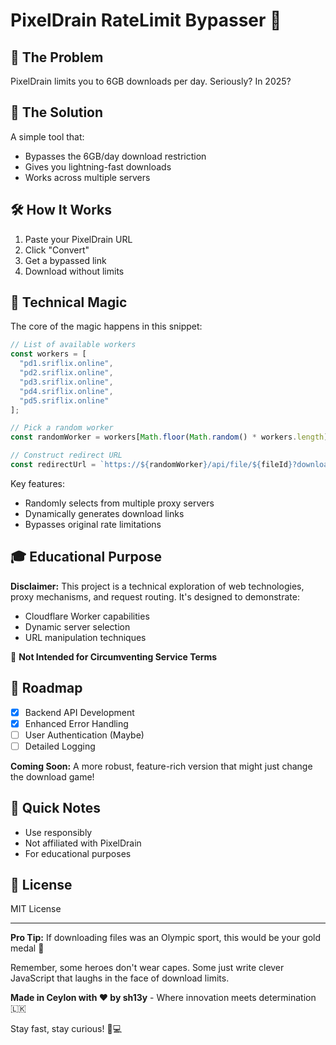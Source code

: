# PixelDrain RateLimit Bypasser 🚀

## 🤔 The Problem

PixelDrain limits you to 6GB downloads per day. Seriously? In 2025?

## 🎉 The Solution

A simple tool that:
- Bypasses the 6GB/day download restriction
- Gives you lightning-fast downloads
- Works across multiple servers

## 🛠 How It Works

1. Paste your PixelDrain URL
2. Click "Convert"
3. Get a bypassed link
4. Download without limits

## 🔧 Technical Magic

The core of the magic happens in this snippet:

```javascript
// List of available workers
const workers = [
  "pd1.sriflix.online",
  "pd2.sriflix.online", 
  "pd3.sriflix.online",
  "pd4.sriflix.online",
  "pd5.sriflix.online"
];

// Pick a random worker
const randomWorker = workers[Math.floor(Math.random() * workers.length)];

// Construct redirect URL
const redirectUrl = `https://${randomWorker}/api/file/${fileId}?download`;
```

Key features:
- Randomly selects from multiple proxy servers
- Dynamically generates download links
- Bypasses original rate limitations

## 🎓 Educational Purpose

**Disclaimer:** This project is a technical exploration of web technologies, proxy mechanisms, and request routing. It's designed to demonstrate:
- Cloudflare Worker capabilities
- Dynamic server selection
- URL manipulation techniques

🚨 **Not Intended for Circumventing Service Terms**

## 🚧 Roadmap

- [X] Backend API Development
- [X] Enhanced Error Handling
- [ ] User Authentication (Maybe)
- [ ] Detailed Logging

**Coming Soon:** A more robust, feature-rich version that might just change the download game! 

## 🚨 Quick Notes

- Use responsibly
- Not affiliated with PixelDrain
- For educational purposes

## 📜 License

MIT License

---

**Pro Tip:** If downloading files was an Olympic sport, this would be your gold medal 🏅

Remember, some heroes don't wear capes. Some just write clever JavaScript that laughs in the face of download limits. 

**Made in Ceylon with ❤️ by sh13y** - Where innovation meets determination 🇱🇰

Stay fast, stay curious! 🚀💻
